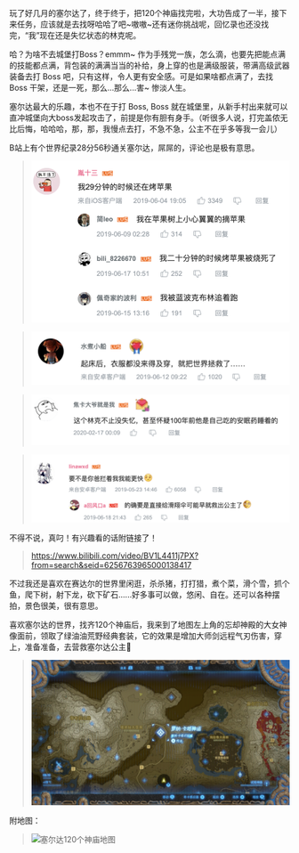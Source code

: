 玩了好几月的塞尔达了，终于终于，把120个神庙找完啦，大功告成了一半，接下来任务，应该就是去找呀哈哈了吧~嗷嗷~还有迷你挑战呢，回忆录也还没找完，“我”现在还是失忆状态的林克呢。

哈？为啥不去城堡打Boss？emmm~ 作为手残党一族，怎么滴，也要先把能点满的技能都点满，背包装的满满当当的补给，身上穿的也是满级服装，带满高级武器装备去打 Boss 吧，只有这样，令人更有安全感。可是如果啥都点满了，去找 Boss 干架，还是一死，那么...那么...害~ 惨淡人生。

塞尔达最大的乐趣，本也不在于打 Boss, Boss 就在城堡里，从新手村出来就可以直冲城堡向大boss发起攻击了，前提是你有胆有身手。（听很多人说，打完盖侬无比后悔，哈哈哈，那，那，我慢点去打，不急不急，公主不在乎多等我一会儿）

B站上有个世界纪录28分56秒通关塞尔达，屌屌的，评论也是极有意思。

>![同款真相了](images/001/1240-20210220091341073.png)

>![1](images/001/1240-20210220091341129.png)

>![2](images/001/1240-20210220091340660.png)

>![3](images/001/1240-20210220091340948.png)

不得不说，真叼！有兴趣看的话附链接了！

>https://www.bilibili.com/video/BV1L4411j7PX?from=search&seid=6256763965000138417

不过我还是喜欢在赛达尔的世界里闲逛，杀杀猪，打打猎，煮个菜，滑个雪，抓个鱼，爬下树，射下龙，砍下矿石......好多事可以做，悠闲、自在。还可以各种摆拍，景色很美，很有意思。

喜欢塞尔达的世界，找齐120个神庙后，我来到了地图左上角的忘却神殿的大女神像面前，领取了绿油油荒野经典套装，它的效果是增加大师剑远程气刃伤害，穿上，准备准备，去营救塞尔达公主👸

>![传送神庙位置](images/001/1240-20210220091342908.png)

附地图：
>![塞尔达120个神庙地图
>](images/001/1240-20210220091341882.png)